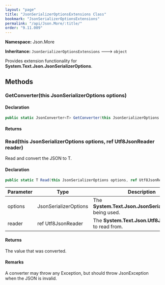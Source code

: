 ```yaml
---
layout: "page"
title: "JsonSerializerOptionsExtensions Class"
bookmark: "JsonSerializerOptionsExtensions"
permalink: "/api/Json.More/:title/"
order: "9.11.009"
---
```

**Namespace:** Json.More

**Inheritance:**
`JsonSerializerOptionsExtensions`
 🡒 
`object`

Provides extension functionality for **System.Text.Json.JsonSerializerOptions**.

## Methods

### GetConverter(this JsonSerializerOptions options)


#### Declaration

```c#
public static JsonConverter<T> GetConverter(this JsonSerializerOptions options)
```


#### Returns


### Read(this JsonSerializerOptions options, ref Utf8JsonReader reader)

Read and convert the JSON to T.

#### Declaration

```c#
public static T Read(this JsonSerializerOptions options, ref Utf8JsonReader reader)
```

| Parameter | Type | Description |
|---|---|---|
| options | JsonSerializerOptions | The **System.Text.Json.JsonSerializerOptions** being used. |
| reader | ref Utf8JsonReader | The **System.Text.Json.Utf8JsonReader** to read from. |


#### Returns

The value that was converted.

#### Remarks

A converter may throw any Exception, but should throw <cref>JsonException</cref> when the JSON is invalid.

